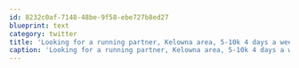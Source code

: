 ```yaml
---
id: 8232c0af-7148-48be-9f58-ebe727b8ed27
blueprint: text
category: twitter
title: 'Looking for a running partner, Kelowna area, 5-10k 4 days a week.  (Yes, outside! )'
caption: 'Looking for a running partner, Kelowna area, 5-10k 4 days a week.  (Yes, outside! )'
---
```

